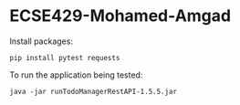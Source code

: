 # ECSE429-Mohamed-Amgad

Install packages:

```pip install pytest requests```

To run the application being tested:

```java -jar runTodoManagerRestAPI-1.5.5.jar```